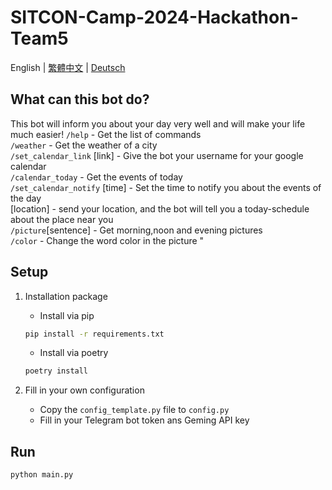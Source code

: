 # SITCON-Camp-2024-Hackathon-Team5

English | [繁體中文](README.zh-TW.md) | [Deutsch](README.de.md)

## What can this bot do?

This bot will inform you about your day very well and will make your life much easier!
`/help` - Get the list of commands  
`/weather` - Get the weather of a city  
`/set_calendar_link` [link] - Give the bot your username for your google calendar  
`/calendar_today` - Get the events of today  
`/set_calendar_notify` [time] - Set the time to notify you about the events of the day  
[location] - send your location, and the bot will tell you a today-schedule about the place near you  
`/picture`[sentence] - Get morning,noon and evening pictures  
`/color` - Change the word color in the picture "  

## Setup

1. Installation package

   - Install via pip

   ```bash
   pip install -r requirements.txt
   ```

   - Install via poetry

   ```bash
   poetry install
   ```

2. Fill in your own configuration

   - Copy the `config_template.py` file to `config.py`
   - Fill in your Telegram bot token ans Geming API key

## Run

```bash
python main.py
```
